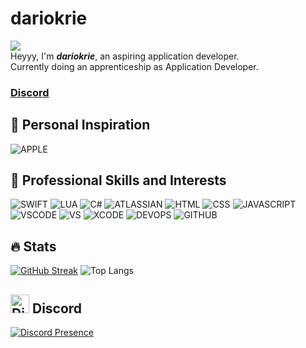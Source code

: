 # dariokrie
![](https://komarev.com/ghpvc/?username=dariokrie&color=green) <br>
Heyyy, I'm ***dariokrie***, an aspiring application developer. <br>
Currently doing an apprenticeship as Application Developer.

### [Discord](https://dsc.gg/edulu)

## 🚀 Personal Inspiration
![APPLE](https://img.shields.io/badge/-Apple_Inc._-black)

## 🚀 Professional Skills and Interests
![SWIFT](https://img.shields.io/badge/-SWIFT-red)
![LUA](https://img.shields.io/badge/-LUA-blueviolet)
![C#](https://img.shields.io/badge/-CSharp-green)
![ATLASSIAN](https://img.shields.io/badge/-ATLASSIAN-blue)
![HTML](https://img.shields.io/badge/-HTML-red)
![CSS](https://img.shields.io/badge/-CSS-blue)
![JAVASCRIPT](https://img.shields.io/badge/-JAVASCRIPT-orange)
![VSCODE](https://img.shields.io/badge/-VISUAL_STUDIO_CODE-blue)
![VS](https://img.shields.io/badge/-VISUAL_STUDIO-blueviolet)
![XCODE](https://img.shields.io/badge/-XCODE-grey)
![DEVOPS](https://img.shields.io/badge/-AZURE_DEVOPS-blue)
![GITHUB](https://img.shields.io/badge/-MICROSOFT_GITHUB-blueviolet)

## 🔥 Stats
[![GitHub Streak](https://streak-stats.demolab.com?user=dariokrie)](https://git.io/streak-stats)
![Top Langs](https://github-readme-stats.vercel.app/api/top-langs/?username=dariokrie&layout=compact&theme=dark)
## <img src="https://assets-global.website-files.com/6257adef93867e50d84d30e2/636e0a6a49cf127bf92de1e2_icon_clyde_blurple_RGB.png" alt="Discord Icon" width="30"/>  Discord
[![Discord Presence](https://lanyard.cnrad.dev/api/729433614881652848)](https://discord.com/users/729433614881652848)
